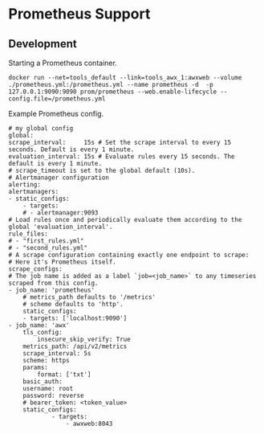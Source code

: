 # Prometheus Support

## Development

Starting a Prometheus container.

    docker run --net=tools_default --link=tools_awx_1:awxweb --volume ./prometheus.yml:/prometheus.yml --name prometheus -d  -p 127.0.0.1:9090:9090 prom/prometheus --web.enable-lifecycle --config.file=/prometheus.yml

Example Prometheus config.

    # my global config
    global:
    scrape_interval:     15s # Set the scrape interval to every 15 seconds. Default is every 1 minute.
    evaluation_interval: 15s # Evaluate rules every 15 seconds. The default is every 1 minute.
    # scrape_timeout is set to the global default (10s).
    # Alertmanager configuration
    alerting:
    alertmanagers:
    - static_configs:
        - targets:
        # - alertmanager:9093
    # Load rules once and periodically evaluate them according to the global 'evaluation_interval'.
    rule_files:
    # - "first_rules.yml"
    # - "second_rules.yml"
    # A scrape configuration containing exactly one endpoint to scrape:
    # Here it's Prometheus itself.
    scrape_configs:
    # The job name is added as a label `job=<job_name>` to any timeseries scraped from this config.
    - job_name: 'prometheus'
        # metrics_path defaults to '/metrics'
        # scheme defaults to 'http'.
        static_configs:
        - targets: ['localhost:9090']
    - job_name: 'awx'
        tls_config:
            insecure_skip_verify: True
        metrics_path: /api/v2/metrics
        scrape_interval: 5s
        scheme: https
        params:
            format: ['txt']
        basic_auth:
        username: root
        password: reverse
        # bearer_token: <token_value>
        static_configs:
                - targets: 
                    - awxweb:8043
